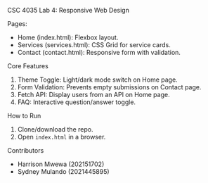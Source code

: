 CSC 4035 Lab 4: Responsive Web Design

Pages:

- Home (index.html): Flexbox layout.
- Services (services.html): CSS Grid for service cards.
- Contact (contact.html): Responsive form with validation.

Core Features

1. Theme Toggle: Light/dark mode switch on Home page.
2. Form Validation: Prevents empty submissions on Contact page.
3. Fetch API: Display users from an API on Home page.
4. FAQ: Interactive question/answer toggle.

How to Run

1. Clone/download the repo.
2. Open `index.html` in a browser.

Contributors

- Harrison Mwewa (202151702)
- Sydney Mulando (2021445895)

